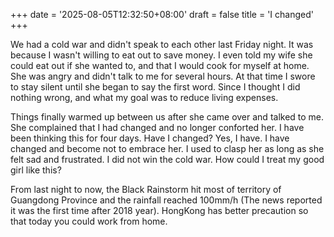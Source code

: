 +++
date = '2025-08-05T12:32:50+08:00'
draft = false
title = 'I changed'
+++

We had a cold war and didn't speak to each other last Friday night. It was because I wasn't willing to eat out to save money. I even told my wife she could eat out if she wanted to, and that I would cook for myself at home. She was angry and didn't talk to me for several hours. At that time I swore to stay silent until she began to say the first word. Since I thought I did nothing wrong, and what my goal was to reduce living expenses.

Things finally warmed up between us after she came over and talked to me. She complained that I had changed and no longer conforted her. I have been thinking this for four days. Have I changed? Yes, I have. I have changed and become not to embrace her. I used to clasp her as long as she felt sad and frustrated. I did not win the cold war. How could I treat my good girl like this?

From last night to now, the Black Rainstorm hit most of territory of Guangdong Province and the rainfall reached 100mm/h (The news reported it was the first time after 2018 year). HongKong has better precaution so that today you could work from home.